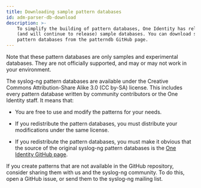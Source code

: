 ```yaml
---
title: Downloading sample pattern databases
id: adm-parser-db-download
description: >-
    To simplify the building of pattern databases, One Identity has released
    (and will continue to release) sample databases. You can download sample
    pattern databases from the patterndb GitHub page.
---
```


Note that these pattern databases are only samples and experimental
databases. They are not officially supported, and may or may not work in
your environment.

The syslog-ng pattern databases are available under the Creative Commons
Attribution-Share Alike 3.0 (CC by-SA) license. This includes every
pattern database written by community contributors or the One Identity
staff. It means that:

- You are free to use and modify the patterns for your needs.

- If you redistribute the pattern databases, you must distribute your
    modifications under the same license.

- If you redistribute the pattern databases, you must make it obvious
    that the source of the original syslog-ng pattern databases is the
    [One Identity GitHub
    page](https://github.com/syslog-ng/syslog-ng-patterndb/).

If you create patterns that are not available in the GitHub repository,
consider sharing them with us and the syslog-ng community. To do this,
open a GitHub issue, or send them to the syslog-ng mailing list.

